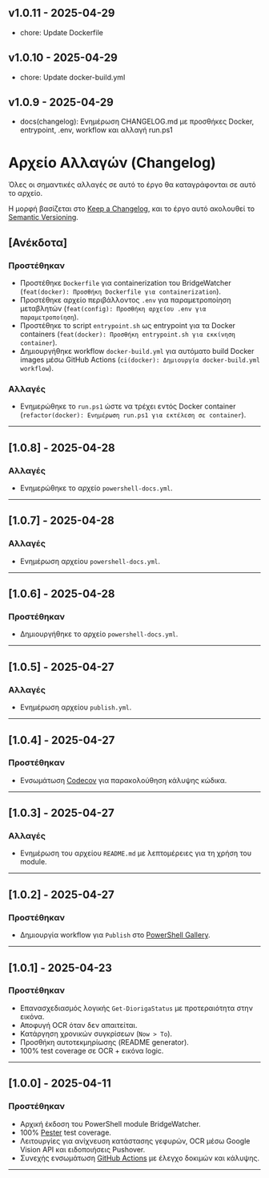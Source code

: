 ## v1.0.11 - 2025-04-29
* chore: Update Dockerfile

## v1.0.10 - 2025-04-29
* chore: Update docker-build.yml

## v1.0.9 - 2025-04-29
* docs(changelog): Ενημέρωση CHANGELOG.md με προσθήκες Docker, entrypoint, .env, workflow και αλλαγή run.ps1

# Αρχείο Αλλαγών (Changelog)

Όλες οι σημαντικές αλλαγές σε αυτό το έργο θα καταγράφονται σε αυτό το αρχείο.

Η μορφή βασίζεται στο [Keep a Changelog](https://keepachangelog.com/el/1.1.0/),
και το έργο αυτό ακολουθεί το [Semantic Versioning](https://semver.org/spec/v2.0.0.html).

## [Ανέκδοτα]

### Προστέθηκαν

- Προστέθηκε `Dockerfile` για containerization του BridgeWatcher (`feat(docker): Προσθήκη Dockerfile για containerization`).
- Προστέθηκε αρχείο περιβάλλοντος `.env` για παραμετροποίηση μεταβλητών (`feat(config): Προσθήκη αρχείου .env για παραμετροποίηση`).
- Προστέθηκε το script `entrypoint.sh` ως entrypoint για τα Docker containers (`feat(docker): Προσθήκη entrypoint.sh για εκκίνηση container`).
- Δημιουργήθηκε workflow `docker-build.yml` για αυτόματο build Docker images μέσω GitHub Actions (`ci(docker): Δημιουργία docker-build.yml workflow`).

### Αλλαγές

- Ενημερώθηκε το `run.ps1` ώστε να τρέχει εντός Docker container (`refactor(docker): Ενημέρωση run.ps1 για εκτέλεση σε container`).

---

## [1.0.8] - 2025-04-28

### Αλλαγές

- Ενημερώθηκε το αρχείο `powershell-docs.yml`.

---

## [1.0.7] - 2025-04-28

### Αλλαγές

- Ενημέρωση αρχείου `powershell-docs.yml`.

---

## [1.0.6] - 2025-04-28

### Προστέθηκαν

- Δημιουργήθηκε το αρχείο `powershell-docs.yml`.

---

## [1.0.5] - 2025-04-27

### Αλλαγές

- Ενημέρωση αρχείου `publish.yml`.

---

## [1.0.4] - 2025-04-27

### Προστέθηκαν

- Ενσωμάτωση [Codecov](https://about.codecov.io/) για παρακολούθηση κάλυψης κώδικα.

---

## [1.0.3] - 2025-04-27

### Αλλαγές

- Ενημέρωση του αρχείου `README.md` με λεπτομέρειες για τη χρήση του module.

---

## [1.0.2] - 2025-04-27

### Προστέθηκαν

- Δημιουργία workflow για `Publish` στο [PowerShell Gallery](https://www.powershellgallery.com/).

---

## [1.0.1] - 2025-04-23

### Προστέθηκαν

- Επανασχεδιασμός λογικής `Get-DiorigaStatus` με προτεραιότητα στην εικόνα.
- Αποφυγή OCR όταν δεν απαιτείται.
- Κατάργηση χρονικών συγκρίσεων (`Now > To`).
- Προσθήκη αυτοτεκμηρίωσης (README generator).
- 100% test coverage σε OCR + εικόνα logic.

---

## [1.0.0] - 2025-04-11

### Προστέθηκαν

- Αρχική έκδοση του PowerShell module BridgeWatcher.
- 100% [Pester](https://pester.dev/) test coverage.
- Λειτουργίες για ανίχνευση κατάστασης γεφυρών, OCR μέσω Google Vision API και ειδοποιήσεις Pushover.
- Συνεχής ενσωμάτωση [GitHub Actions](https://docs.github.com/en/actions) με έλεγχο δοκιμών και κάλυψης.

---
